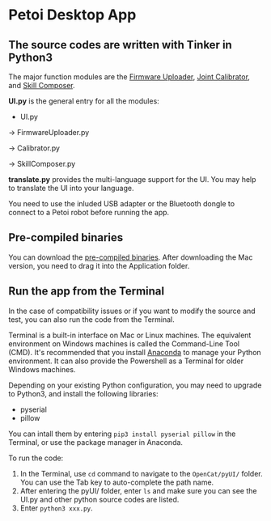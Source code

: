 # Petoi Desktop App 
## The source codes are written with Tinker in Python3 

The major function modules are the [Firmware Uploader](https://docs.petoi.com/desktop-app/firmware-uploader), [Joint Calibrator](https://docs.petoi.com/desktop-app/calibrator), and [Skill Composer](https://docs.petoi.com/desktop-app/skill-composer). 

**UI.py** is the general entry for all the modules:

- UI.py

-> FirmwareUploader.py

-> Calibrator.py

-> SkillComposer.py

**translate.py** provides the multi-language support for the UI. You may help to translate the UI into your language. 

You need to use the inluded USB adapter or the Bluetooth dongle to connect to a Petoi robot before running the app. 

## Pre-compiled binaries
You can download the [pre-compiled binaries](https://tn2lsjcal7.larksuite.com/drive/folder/fldusfMtqRB7pzw1eHYFJ7oR15G).
After downloading the Mac version, you need to drag it into the Application folder. 

## Run the app from the Terminal 
In the case of compatibility issues or if you want to modify the source and test, you can also run the code from the Terminal. 

Terminal is a built-in interface on Mac or Linux machines. The equivalent environment on Windows machines is called the Command-Line Tool (CMD). 
It's recommended that you install [Anaconda](https://www.anaconda.com/) to manage your Python environment. It can also provide the Powershell as a Terminal for older Windows machines. 

Depending on your existing Python configuration, you may need to upgrade to Python3, and install the following libraries:

- pyserial
- pillow

You can intall them by entering ```pip3 install pyserial pillow``` in the Terminal, or use the package manager in Anaconda. 

To run the code:
1. In the Terminal, use ```cd``` command to navigate to the ```OpenCat/pyUI/``` folder. You can use the Tab key to auto-complete the path name. 
2. After entering the pyUI/ folder, enter ```ls``` and make sure you can see the UI.py and other python source codes are listed. 
3. Enter ```python3 xxx.py```.

